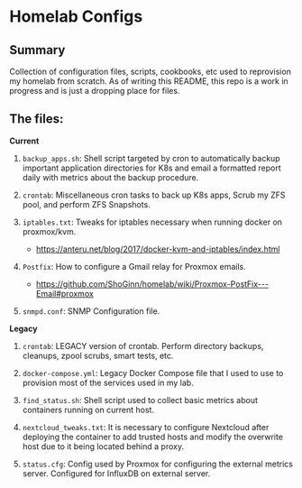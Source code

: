 # Homelab Configs

## Summary
Collection of configuration files, scripts, cookbooks, etc used to reprovision my homelab from scratch. As of writing this README, this repo is a work in progress and is just a dropping place for files. 

## The files:

**Current**
1) `backup_apps.sh`: Shell script targeted by cron to automatically backup important application directories for K8s and email a formatted report daily with metrics about the backup procedure.

2) `crontab`: Miscellaneous cron tasks to back up K8s apps, Scrub my ZFS pool, and perform ZFS Snapshots. 

3) `iptables.txt`: Tweaks for iptables necessary when running docker on proxmox/kvm.
    - https://anteru.net/blog/2017/docker-kvm-and-iptables/index.html

6) `Postfix`: How to configure a Gmail relay for Proxmox emails.
    - https://github.com/ShoGinn/homelab/wiki/Proxmox-PostFix---Email#proxmox

5) `snmpd.conf`: SNMP Configuration file.

**Legacy**

1) `crontab`: LEGACY version of crontab. Perform directory backups, cleanups, zpool scrubs, smart tests, etc.

2) `docker-compose.yml`: Legacy Docker Compose file that I used to use to provision most of the services used in my lab.  

3) `find_status.sh`: Shell script used to collect basic metrics about containers running on current host.

4) `nextcloud_tweaks.txt`: It is necessary to configure Nextcloud after deploying the container to add trusted hosts and modify the overwrite host due to it being located behind a proxy.  

5) `status.cfg`: Config used by Proxmox for configuring the external metrics server. Configured for InfluxDB on external server. 
